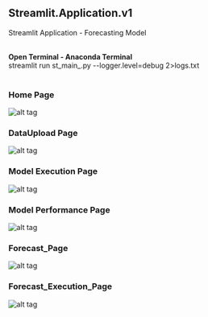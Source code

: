 <h2><b> Streamlit.Application.v1 </b> <br></h2>
Streamlit Application - Forecasting Model <br><br>

<b> Open Terminal - Anaconda Terminal </b> <br>
streamlit run st_main_.py --logger.level=debug 2>logs.txt <br><br>


### Home Page
![alt tag](https://github.com/VigneshMohan-Git/Streamlit.Application.v1/blob/main/Project_Screenshots/Home_Page.JPG)
<br>

### DataUpload Page
![alt tag](https://github.com/VigneshMohan-Git/Streamlit.Application.v1/blob/main/Project_Screenshots/DataUploadPage.JPG)
<br>

### Model Execution Page
![alt tag](https://github.com/VigneshMohan-Git/Streamlit.Application.v1/blob/main/Project_Screenshots/ModelExecution_Page.JPG)
<br>

### Model Performance Page
![alt tag](https://github.com/VigneshMohan-Git/Streamlit.Application.v1/blob/main/Project_Screenshots/ModelExecution_Performance_Page.JPG)
<br>

### Forecast_Page
![alt tag](https://github.com/VigneshMohan-Git/Streamlit.Application.v1/blob/main/Project_Screenshots/Forecast_Page.JPG)
<br>

### Forecast_Execution_Page
![alt tag](https://github.com/VigneshMohan-Git/Streamlit.Application.v1/blob/main/Project_Screenshots/Forecast_Execution_Page.JPG)
